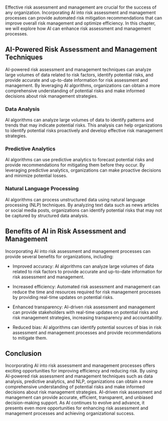 
Effective risk assessment and management are crucial for the success of any organization. Incorporating AI into risk assessment and management processes can provide automated risk mitigation recommendations that can improve overall risk management and optimize efficiency. In this chapter, we will explore how AI can enhance risk assessment and management processes.

AI-Powered Risk Assessment and Management Techniques
----------------------------------------------------

AI-powered risk assessment and management techniques can analyze large volumes of data related to risk factors, identify potential risks, and provide accurate and up-to-date information for risk assessment and management. By leveraging AI algorithms, organizations can obtain a more comprehensive understanding of potential risks and make informed decisions about risk management strategies.

### Data Analysis

AI algorithms can analyze large volumes of data to identify patterns and trends that may indicate potential risks. This analysis can help organizations to identify potential risks proactively and develop effective risk management strategies.

### Predictive Analytics

AI algorithms can use predictive analytics to forecast potential risks and provide recommendations for mitigating them before they occur. By leveraging predictive analytics, organizations can make proactive decisions and minimize potential losses.

### Natural Language Processing

AI algorithms can process unstructured data using natural language processing (NLP) techniques. By analyzing text data such as news articles or social media posts, organizations can identify potential risks that may not be captured by structured data analysis.

Benefits of AI in Risk Assessment and Management
------------------------------------------------

Incorporating AI into risk assessment and management processes can provide several benefits for organizations, including:

* Improved accuracy: AI algorithms can analyze large volumes of data related to risk factors to provide accurate and up-to-date information for risk assessment and management.

* Increased efficiency: Automated risk assessment and management can reduce the time and resources required for risk management processes by providing real-time updates on potential risks.

* Enhanced transparency: AI-driven risk assessment and management can provide stakeholders with real-time updates on potential risks and risk management strategies, increasing transparency and accountability.

* Reduced bias: AI algorithms can identify potential sources of bias in risk assessment and management processes and provide recommendations to mitigate them.

Conclusion
----------

Incorporating AI into risk assessment and management processes offers exciting opportunities for improving efficiency and reducing risk. By using AI-powered risk assessment and management techniques such as data analysis, predictive analytics, and NLP, organizations can obtain a more comprehensive understanding of potential risks and make informed decisions about risk management strategies. AI-driven risk assessment and management can provide accurate, efficient, transparent, and unbiased decision-making support. As AI continues to evolve and advance, it presents even more opportunities for enhancing risk assessment and management processes and achieving organizational success.
